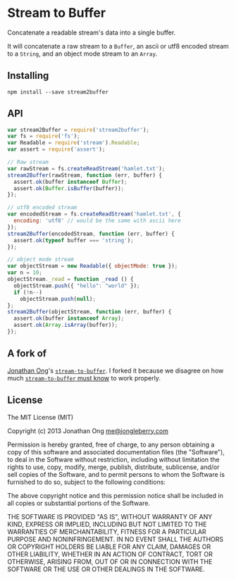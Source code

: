 # Stream to Buffer

Concatenate a readable stream's data into a single buffer.

It will concatenate a raw stream to a `Buffer`, an ascii or utf8
encoded stream to a `String`, and an object mode stream to an
`Array`.

## Installing

    npm install --save stream2buffer

## API

```js
var stream2Buffer = require('stream2buffer');
var fs = require('fs');
var Readable = require('stream').Readable;
var assert = require('assert');

// Raw stream
var rawStream = fs.createReadStream('hamlet.txt');
stream2Buffer(rawStream, function (err, buffer) {
  assert.ok(buffer instanceof Buffer);
  assert.ok(Buffer.isBuffer(buffer));
});

// utf8 encoded stream
var encodedStream = fs.createReadStream('hamlet.txt', {
  encoding: 'utf8' // would be the same with ascii here
});
stream2Buffer(encodedStream, function (err, buffer) {
  assert.ok(typeof buffer === 'string');
});

// object mode stream
var objectStream = new Readable({ objectMode: true });
var n = 10;
objectStream._read = function _read () {
  objectStream.push({ "hello": "world" });
  if (!n--)
    objectStream.push(null);
};
stream2Buffer(objectStream, function (err, buffer) {
  assert.ok(buffer instanceof Array);
  assert.ok(Array.isArray(buffer));
});
```

## A fork of

[Jonathan Ong](https://github.com/jonathanong)'s [`stream-to-buffer`](https://github.com/jonathanong/stream-to-buffer/tree/10874042b9c5c1c447889c028fa078a40eed830d).
I forked it because we disagree on how much [`stream-to-buffer` must
know](https://github.com/jonathanong/stream-to-buffer/pull/2)
to work properly.

## License

The MIT License (MIT)

Copyright (c) 2013 Jonathan Ong me@jongleberry.com

Permission is hereby granted, free of charge, to any person obtaining a copy
of this software and associated documentation files (the "Software"), to deal
in the Software without restriction, including without limitation the rights
to use, copy, modify, merge, publish, distribute, sublicense, and/or sell
copies of the Software, and to permit persons to whom the Software is
furnished to do so, subject to the following conditions:

The above copyright notice and this permission notice shall be included in
all copies or substantial portions of the Software.

THE SOFTWARE IS PROVIDED "AS IS", WITHOUT WARRANTY OF ANY KIND, EXPRESS OR
IMPLIED, INCLUDING BUT NOT LIMITED TO THE WARRANTIES OF MERCHANTABILITY,
FITNESS FOR A PARTICULAR PURPOSE AND NONINFRINGEMENT. IN NO EVENT SHALL THE
AUTHORS OR COPYRIGHT HOLDERS BE LIABLE FOR ANY CLAIM, DAMAGES OR OTHER
LIABILITY, WHETHER IN AN ACTION OF CONTRACT, TORT OR OTHERWISE, ARISING FROM,
OUT OF OR IN CONNECTION WITH THE SOFTWARE OR THE USE OR OTHER DEALINGS IN
THE SOFTWARE.
